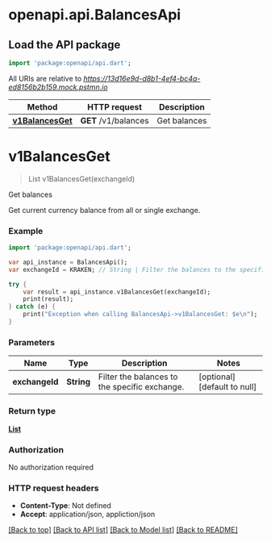 # openapi.api.BalancesApi

## Load the API package
```dart
import 'package:openapi/api.dart';
```

All URIs are relative to *https://13d16e9d-d8b1-4ef4-bc4a-ed8156b2b159.mock.pstmn.io*

Method | HTTP request | Description
------------- | ------------- | -------------
[**v1BalancesGet**](BalancesApi.md#v1BalancesGet) | **GET** /v1/balances | Get balances


# **v1BalancesGet**
> List<Balance> v1BalancesGet(exchangeId)

Get balances

Get current currency balance from all or single exchange.

### Example 
```dart
import 'package:openapi/api.dart';

var api_instance = BalancesApi();
var exchangeId = KRAKEN; // String | Filter the balances to the specific exchange.

try { 
    var result = api_instance.v1BalancesGet(exchangeId);
    print(result);
} catch (e) {
    print("Exception when calling BalancesApi->v1BalancesGet: $e\n");
}
```

### Parameters

Name | Type | Description  | Notes
------------- | ------------- | ------------- | -------------
 **exchangeId** | **String**| Filter the balances to the specific exchange. | [optional] [default to null]

### Return type

[**List<Balance>**](Balance.md)

### Authorization

No authorization required

### HTTP request headers

 - **Content-Type**: Not defined
 - **Accept**: application/json, appliction/json

[[Back to top]](#) [[Back to API list]](../README.md#documentation-for-api-endpoints) [[Back to Model list]](../README.md#documentation-for-models) [[Back to README]](../README.md)

